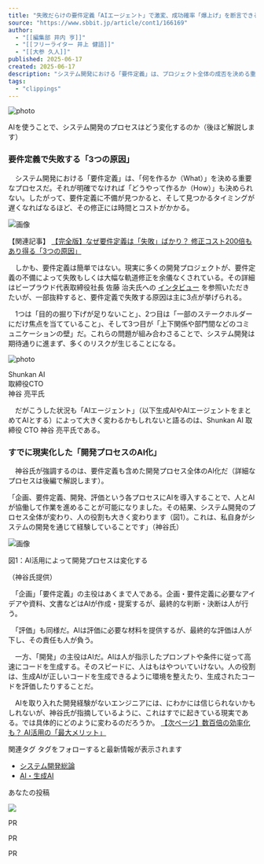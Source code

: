 ```yaml
---
title: "失敗だらけの要件定義「AIエージェント」で激変、成功確率「爆上げ」を断言できるワケ"
source: "https://www.sbbit.jp/article/cont1/166169"
author:
  - "[[編集部 井内 亨]]"
  - "[[フリーライター 井上 健語]]"
  - "[[大参 久人]]"
published: 2025-06-17
created: 2025-06-17
description: "システム開発における「要件定義」は、プロジェクト全体の成否を決める重要なプロセスだ。だが、要件定義の不備により失敗、もしくは軌道修正を余儀なくされるプロジェクトは少なくない。そのためこうした状況が、「生成AI」や「AIエージェント」によって大きく変わることが期待される。本稿では、実際にAIエージェントを活用してシステムを開発した経験を持つShunkan AI 取締役CTO 神谷 亮平氏に、その可能性と活用のポイントを聞いた。"
tags:
  - "clippings"
---
```

![photo](https://www.sbbit.jp/article/image/166169/bit202506101521386053.jpg)

AIを使うことで、システム開発のプロセスはどう変化するのか（後ほど解説します）

### 要件定義で失敗する「3つの原因」

　システム開発における「要件定義」は、「何を作るか（What）」を決める重要なプロセスだ。それが明確でなければ「どうやって作るか（How）」も決められない。したがって、要件定義に不備が見つかると、そして見つかるタイミングが遅くなればなるほど、その修正には時間とコストがかかる。  
  

![画像](https://www.sbbit.jp/article/image/166169/l_bit202506101529294005.jpg)

【関連記事】 [【完全版】なぜ要件定義は「失敗」ばかり？ 修正コスト200倍もあり得る「3つの原因」](https://www.sbbit.jp/article/cont1/148923)

　しかも、要件定義は簡単ではない。現実に多くの開発プロジェクトが、要件定義の不備によって失敗もしくは大幅な軌道修正を余儀なくされている。その詳細はビープラウド代表取締役社長 佐藤 治夫氏への [インタビュー](https://www.sbbit.jp/article/cont1/148923) を参照いただきたいが、一部抜粋すると、要件定義で失敗する原因は主に3点が挙げられる。  
  
　1つは「目的の掘り下げが足りないこと」、2つ目は「一部のステークホルダーにだけ焦点を当てていること」、そして3つ目が「上下関係や部門間などのコミュニケーションの壁」だ。これらの問題が組み合わさることで、システム開発は期待通りに進まず、多くのリスクが生じることになる。  
  

![photo](https://www.sbbit.jp/article/image/166169/660_bit202506101530299283.jpg)

Shunkan AI  
取締役CTO  
神谷 亮平氏

  
　だがこうした状況も「AIエージェント」（以下生成AIやAIエージェントをまとめてAIとする）によって大きく変わるかもしれないと語るのは、Shunkan AI 取締役 CTO 神谷 亮平氏である。

### すでに現実化した「開発プロセスのAI化」

　神谷氏が強調するのは、要件定義も含めた開発プロセス全体のAI化だ（詳細なプロセスは後編で解説します）。  
  
「企画、要件定義、開発、評価という各プロセスにAIを導入することで、人とAIが協働して作業を進めることが可能になりました。その結果、システム開発のプロセス全体が変わり、人の役割も大きく変わります（図1）。これは、私自身がシステムの開発を通じて経験していることです」（神谷氏）  
  

![画像](https://www.sbbit.jp/article/image/166169/l_bit202506101531193750.jpg)

図1：AI活用によって開発プロセスは変化する  

（神谷氏提供）

  
　「企画」「要件定義」の主役はあくまで人である。企画・要件定義に必要なアイデアや資料、文書などはAIが作成・提案するが、最終的な判断・決断は人が行う。  
  
　「評価」も同様だ。AIは評価に必要な材料を提供するが、最終的な評価は人が下し、その責任も人が負う。  
  
　一方、「開発」の主役はAIだ。AIは人が指示したプロンプトや条件に従って高速にコードを生成する。そのスピードに、人はもはやついていけない。人の役割は、生成AIが正しいコードを生成できるように環境を整えたり、生成されたコードを評価したりすることだ。  
  
　AIを取り入れた開発経験がないエンジニアには、にわかには信じられないかもしれないが、神谷氏が指摘しているように、これはすでに起きている現実である。では具体的にどのように変わるのだろうか。 [【次ページ】数百倍の効率化も？ AI活用の「最大メリット」](https://www.sbbit.jp/article/cont1/166169?page=2)

関連タグ タグをフォローすると最新情報が表示されます

- [システム開発総論](https://www.sbbit.jp/genretaglist/95)
- [AI・生成AI](https://www.sbbit.jp/genretaglist/175)

あなたの投稿

![](https://www.sbbit.jp/assets/images/common/icon_usr_default.svg)

PR

PR

PR